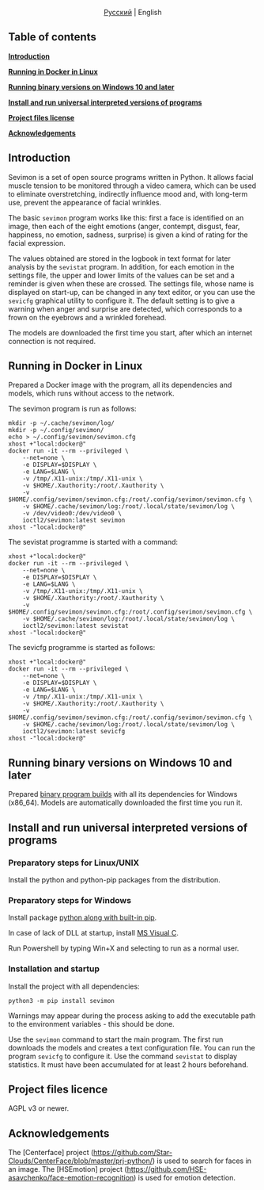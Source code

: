 <div align="center">

[Русский](README_ru.md) | English

</div>

## Table of contents
**[Introduction](#introduction)**

**[Running in Docker in Linux](#running-in-docker-in-Linux)**

**[Running binary versions on Windows 10 and later](#running-binary-versions-on-Windows-10-and-later)**

**[Install and run universal interpreted versions of programs](#install-and-run-universal-interpreted-versions-of-programs)**

**[Project files license](#project-files-license)**

**[Acknowledgements](#acknowledgements)**

## Introduction

Sevimon is a set of open source programs written in Python. It allows facial muscle tension to be monitored through a video camera, which can be used to eliminate overstretching, indirectly influence mood and, with long-term use, prevent the appearance of facial wrinkles.

The basic `sevimon` program works like this: first a face is identified on an image, then each of the eight emotions (anger, contempt, disgust, fear, happiness, no emotion, sadness, surprise) is given a kind of rating for the facial expression.

The values obtained are stored in the logbook in text format for later analysis by the `sevistat` program.
In addition, for each emotion in the settings file, the upper and lower limits of the values can be set and a reminder is given when these are crossed.
The settings file, whose name is displayed on start-up, can be changed in any text editor, or you can use the `sevicfg` graphical utility to configure it. The default setting is to give a warning when anger and surprise are detected, which corresponds to a frown on the eyebrows and a wrinkled forehead.

The models are downloaded the first time you start, after which an internet connection is not required.

## Running in Docker in Linux
Prepared a Docker image with the program, all its dependencies and models, which runs without access to the network.

The sevimon program is run as follows:
```shell
mkdir -p ~/.cache/sevimon/log/
mkdir -p ~/.config/sevimon/
echo > ~/.config/sevimon/sevimon.cfg
xhost +"local:docker@"
docker run -it --rm --privileged \
    --net=none \
    -e DISPLAY=$DISPLAY \
    -e LANG=$LANG \
    -v /tmp/.X11-unix:/tmp/.X11-unix \
    -v $HOME/.Xauthority:/root/.Xauthority \
    -v $HOME/.config/sevimon/sevimon.cfg:/root/.config/sevimon/sevimon.cfg \
    -v $HOME/.cache/sevimon/log:/root/.local/state/sevimon/log \
    -v /dev/video0:/dev/video0 \
    ioctl2/sevimon:latest sevimon
xhost -"local:docker@"
```
The sevistat programme is started with a command:
```shell
xhost +"local:docker@"
docker run -it --rm --privileged \
    --net=none \
    -e DISPLAY=$DISPLAY \
    -e LANG=$LANG \
    -v /tmp/.X11-unix:/tmp/.X11-unix \
    -v $HOME/.Xauthority:/root/.Xauthority \
    -v $HOME/.config/sevimon/sevimon.cfg:/root/.config/sevimon/sevimon.cfg \
    -v $HOME/.cache/sevimon/log:/root/.local/state/sevimon/log \
    ioctl2/sevimon:latest sevistat
xhost -"local:docker@"
```
The sevicfg programme is started as follows:
```shell
xhost +"local:docker@"
docker run -it --rm --privileged \
    --net=none \
    -e DISPLAY=$DISPLAY \
    -e LANG=$LANG \
    -v /tmp/.X11-unix:/tmp/.X11-unix \
    -v $HOME/.Xauthority:/root/.Xauthority \
    -v $HOME/.config/sevimon/sevimon.cfg:/root/.config/sevimon/sevimon.cfg \
    -v $HOME/.cache/sevimon/log:/root/.local/state/sevimon/log \
    ioctl2/sevimon:latest sevicfg
xhost -"local:docker@"
```

## Running binary versions on Windows 10 and later
Prepared [binary program builds](https://github.com/ioctl-user/sevimon/releases/download/v0.1/sevimon_win10_v0.1.zip) with all its dependencies for Windows (x86\_64). Models are automatically downloaded the first time you run it.

## Install and run universal interpreted versions of programs
### Preparatory steps for Linux/UNIX
Install the python and python-pip packages from the distribution.

### Preparatory steps for Windows 
Install package [python along with built-in pip](https://www.python.org/downloads/windows/).

In case of lack of DLL at startup, install [MS Visual C](https://learn.microsoft.com/cpp/windows/latest-supported-vc-redist).

Run Powershell by typing Win+X and selecting to run as a normal user.

### Installation and startup

Install the project with all dependencies:
```shell
python3 -m pip install sevimon
```

Warnings may appear during the process asking to add the executable path to the environment variables - this should be done.

Use the `sevimon` command to start the main program. The first run downloads the models and creates a text configuration file.
You can run the program `sevicfg` to configure it.
Use the command `sevistat` to display statistics. It must have been accumulated for at least 2 hours beforehand.

## Project files licence

AGPL v3 or newer.

## Acknowledgements

The [Centerface] project (https://github.com/Star-Clouds/CenterFace/blob/master/prj-python/) is used to search for faces in an image.
The [HSEmotion] project (https://github.com/HSE-asavchenko/face-emotion-recognition) is used for emotion detection.
